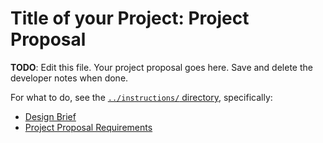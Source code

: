 # Title of your Project: Project Proposal 

**TODO**: Edit this file. Your project proposal goes here. Save and delete the developer notes when done.

For what to do, see the [`../instructions/` directory](../instructions/), specifically: 

* [Design Brief](`../instructions/project-design-brief.pdf`)
* [Project Proposal Requirements](../instructions/p01-proposal-requirements.md)

